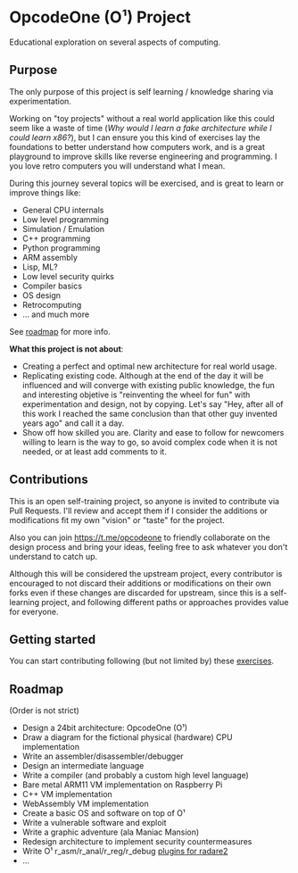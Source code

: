 OpcodeOne (O¹) Project
======================

Educational exploration on several aspects of computing.



## Purpose


The only purpose of this project is self learning / knowledge sharing via experimentation.

Working on "toy projects" without a real world application like this could seem like a waste of time (*Why would I learn a fake architecture while I could learn x86?*), but I can ensure you this kind of exercises lay the foundations to better understand how computers work, and is a great playground to improve skills like reverse engineering and programming. I you love retro computers you will understand what I mean.

During this journey several topics will be exercised, and is great to learn or improve things like:

* General CPU internals
* Low level programming
* Simulation / Emulation
* C++ programming
* Python programming
* ARM assembly
* Lisp, ML?
* Low level security quirks
* Compiler basics
* OS design
* Retrocomputing
* ... and much more


See [roadmap](#roadmap) for more info.


__**What this project is not about**__:

* Creating a perfect and optimal new architecture for real world usage.
* Replicating existing code. Although at the end of the day it will be influenced and will converge with existing public knowledge, the fun and interesting objetive is "reinventing the wheel for fun" with experimentation and design, not by copying. Let's say "Hey, after all of this work I reached the same conclusion than that other guy invented years ago" and call it a day.
* Show off how skilled you are. Clarity and ease to follow for newcomers willing to learn is the way to go, so avoid complex code when it is not needed, or at least add comments to it.



## Contributions


This is an open self-training project, so anyone is invited to contribute via Pull Requests. I'll review and accept them if I consider the additions or modifications fit my own "vision" or "taste" for the project.

Also you can join https://t.me/opcodeone to friendly collaborate on the design process and bring your ideas, feeling free to ask whatever you don't understand to catch up.

Although this will be considered the upstream project, every contributor is encouraged to not discard their additions or modifications on their own forks even if these changes are discarded for upstream, since this is a self-learning project, and following different paths or approaches provides value for everyone.



## Getting started


You can start contributing following (but not limited by) these [exercises](EXERCISES.md).



## Roadmap


(Order is not strict)

- Design a 24bit architecture: OpcodeOne (O¹)
- Draw a diagram for the fictional physical (hardware) CPU implementation
- Write an assembler/disassembler/debugger
- Design an intermediate language
- Write a compiler (and probably a custom high level language)
- Bare metal ARM11 VM implementation on Raspberry Pi
- C++ VM implementation
- WebAssembly VM implementation
- Create a basic OS and software on top of O¹
- Write a vulnerable software and exploit
- Write a graphic adventure (ala Maniac Mansion)
- Redesign architecture to implement security countermeasures
- Write O¹ r_asm/r_anal/r_reg/r_debug [plugins for radare2](https://github.com/radare/radare2/wiki/Implementing-a-new-architecture)
- ...
